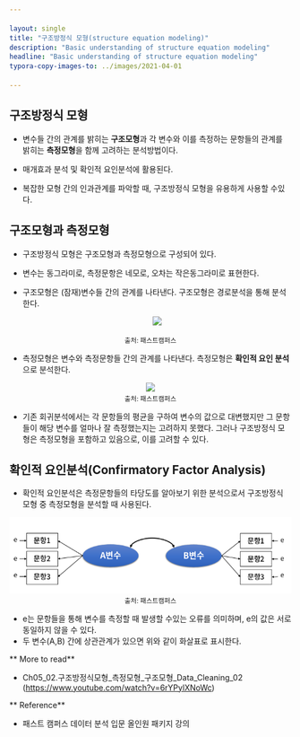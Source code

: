 ```yaml
---

layout: single
title: "구조방정식 모형(structure equation modeling)"
description: "Basic understanding of structure equation modeling"
headline: "Basic understanding of structure equation modeling"
typora-copy-images-to: ../images/2021-04-01

---
```




## 구조방정식 모형

- 변수들 간의 관계를 밝히는 **구조모형**과 각 변수와 이를 측정하는 문항들의 관계를 밝히는 **측정모형**을 함께 고려하는 분석방법이다.

- 매개효과 분석 및 확인적 요인분석에 활용된다.

- 복잡한 모형 간의 인과관계를 파악할 때, 구조방정식 모형을 유용하게 사용할 수있다.

  

## 구조모형과 측정모형

- 구조방정식 모형은 구조모형과 측정모형으로 구성되어 있다.

- 변수는 동그라미로, 측정문항은 네모로, 오차는 작은동그라미로 표현한다.

- 구조모형은 (잠재)변수들 간의 관계를 나타낸다. 구조모형은 경로분석을 통해 분석한다.

  <center><img src="/images/2021-04-04/7.png"></center>

<center><small>출처: 패스트캠퍼스</small></center>

- 측정모형은 변수와 측정문항들 간의 관계를 나타낸다. 측정모형은 **확인적 요인 분석**으로 분석한다.

<center><img src="/images/2021-04-04/8.png"></center>

<center><small>출처: 패스트캠퍼스</small></center>

- 기존 회귀분석에서는 각 문항들의 평균을 구하여 변수의 값으로 대변했지만 그 문항들이 해당 변수를 얼마나 잘 측정했는지는 고려하지 못했다. 그러나 구조방정식 모형은 측정모형을 포함하고 있음으로, 이를 고려할 수 있다.

   

## 확인적 요인분석(Confirmatory Factor Analysis)

- 확인적 요인분석은 측정문항들의 타당도를 알아보기 위한 분석으로서 구조방정식 모형 중 측정모형을 분석할 때 사용된다.

<center><img src ="/images/2021-04-01/9.png"></center>

<center><small>출처: 패스트캠퍼스</small></center>

- e는 문항들을 통해 변수를 측정할 때 발생할 수있는 오류를 의미하며, e의 값은 서로 동일하지 않을 수 있다.
- 두 변수(A,B) 간에 상관관계가 있으면 위와 같이 화살표로 표시한다.



** More to read**

- Ch05_02.구조방정식모형_측정모형_구조모형_Data_Cleaning_02
  (https://www.youtube.com/watch?v=6rYPylXNoWc)



** Reference**

- 패스트 캠퍼스 데이터 분석 입문 올인원 패키지 강의



